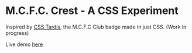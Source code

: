 M.C.F.C. Crest - A CSS Experiment
==============

Inspired by [CSS Tardis](http://www.csstardis.co.uk/), the M.C.F.C Club badge made in just CSS. (Work in progress)

Live demo [here](http://www.willhawker.com/sandbox/mcfc-crest-a-css-experiment)

